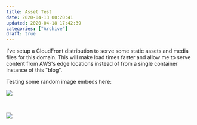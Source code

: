 ```yaml
---
title: Asset Test
date: 2020-04-13 00:20:41
updated: 2020-04-18 17:42:39
categories: ["Archive"]
draft: true
---
```


<p>I've setup a CloudFront distribution to serve some static assets and media files for this domain. This will make load times faster and allow me to serve content from AWS's edge locations instead of from a single container instance of this "blog".</p><p>Testing some random image embeds here:</p><p></p><p><img class="img-fluid" src="https://assets.sqweeb.net/images/minecraft/screenshots/2019-09-15_19.14.38.png"></p><br><p><img class="img-fluid" src="https://assets.sqweeb.net/images/minecraft/screenshots/2020-04-05_21.03.43.png"><br></p>
